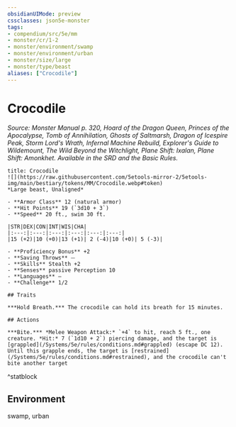 ```yaml
---
obsidianUIMode: preview
cssclasses: json5e-monster
tags:
- compendium/src/5e/mm
- monster/cr/1-2
- monster/environment/swamp
- monster/environment/urban
- monster/size/large
- monster/type/beast
aliases: ["Crocodile"]
---
```

# Crocodile
*Source: Monster Manual p. 320, Hoard of the Dragon Queen, Princes of the Apocalypse, Tomb of Annihilation, Ghosts of Saltmarsh, Dragon of Icespire Peak, Storm Lord's Wrath, Infernal Machine Rebuild, Explorer's Guide to Wildemount, The Wild Beyond the Witchlight, Plane Shift: Ixalan, Plane Shift: Amonkhet. Available in the SRD and the Basic Rules.*  

```ad-statblock
title: Crocodile
![](https://raw.githubusercontent.com/5etools-mirror-2/5etools-img/main/bestiary/tokens/MM/Crocodile.webp#token)
*Large beast, Unaligned*

- **Armor Class** 12 (natural armor)
- **Hit Points** 19 (`3d10 + 3`)
- **Speed** 20 ft., swim 30 ft.

|STR|DEX|CON|INT|WIS|CHA|
|:---:|:---:|:---:|:---:|:---:|:---:|
|15 (+2)|10 (+0)|13 (+1)| 2 (-4)|10 (+0)| 5 (-3)|

- **Proficiency Bonus** +2
- **Saving Throws** ⏤
- **Skills** Stealth +2
- **Senses** passive Perception 10
- **Languages** —
- **Challenge** 1/2

## Traits

***Hold Breath.*** The crocodile can hold its breath for 15 minutes.

## Actions

***Bite.*** *Melee Weapon Attack:* `+4` to hit, reach 5 ft., one creature. *Hit:* 7 (`1d10 + 2`) piercing damage, and the target is [grappled](/Systems/5e/rules/conditions.md#grappled) (escape DC 12). Until this grapple ends, the target is [restrained](/Systems/5e/rules/conditions.md#restrained), and the crocodile can't bite another target
```
^statblock

## Environment

swamp, urban